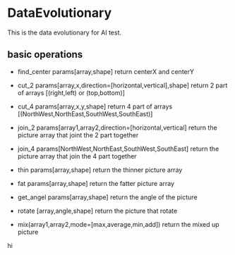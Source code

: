 # DataEvolutionary

This is the data evolutionary for AI test.

## basic operations

- find_center params[array,shape]
  return centerX and centerY

- cut_2 params[array,x,direction=[horizontal,vertical],shape]
  return 2 part of arrays [(right,left) or (top,bottom)]

- cut_4 params[array,x,y,shape]
  return 4 part of arrays [(NorthWest,NorthEast,SouthWest,SouthEast)]

- join_2 params[array1,array2,direction=[horizontal,vertical]
  return the picture array that joint the 2 part together

- join_4 params[NorthWest,NorthEast,SouthWest,SouthEast]
  return the picture array that join the 4 part together

- thin params[array,shape]
  return the thinner picture array

- fat params[array,shape]
  return the fatter picture array

- get_angel params[array,shape]
  return the angle of the picture

- rotate [array,angle,shape]
  return the picture that rotate

- mix(array1,array2,mode=[max,average,min,add])
  return the mixed up picture


hi

